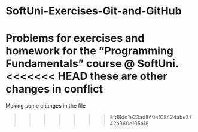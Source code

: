 ﻿# SoftUni-Exercises-Git-and-GitHub
Problems for exercises and homework for the “Programming Fundamentals” course @ SoftUni.
<<<<<<< HEAD
these are other changes in conflict
=======
Making some changes in the file
>>>>>>> 8fd8dd1e23ad860af08424abe3742a360e105a18
